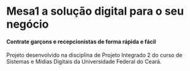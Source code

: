 # Mesa1 a solução digital para o seu negócio
#### Contrate garçons e recepcionistas de forma rápida e fácil

Projeto desenvolvido na disciplina de Projeto Integrado 2 do curso de Sistemas e Mídias Digitais da Universidade Federal do Ceará.